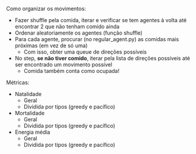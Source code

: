 Como organizar os movimentos:
- Fazer shuffle pela comida, iterar e verificar se tem agentes à volta até encontrar 2 que não tenham comido ainda
- Ordenar aleatoriamente os agentes (função shuffle)
- Para cada agente, procurar (no regular_agent.py) as comidas mais próximas (em vez de só uma)
    - Com isso, obter uma queue de direções possíveis
- No step, **se não tiver comido**, iterar pela lista de direções possíveis até ser encontrado um movimento possível
    - Comida também conta como ocupada!

Métricas:
- Natalidade
    - Geral
    - Dividida por tipos (greedy e pacífico)
- Mortalidade
    - Geral
    - Dividida por tipos (greedy e pacífico)
- Energia média
    - Geral
    - Dividida por tipos (greedy e pacífico)